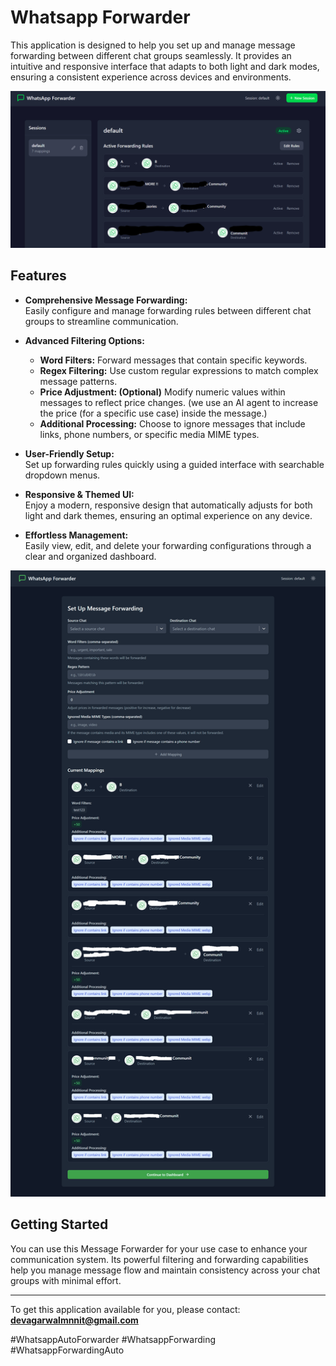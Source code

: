 # Whatsapp Forwarder

This application is designed to help you set up and manage message forwarding between different chat groups seamlessly. It provides an intuitive and responsive interface that adapts to both light and dark modes, ensuring a consistent experience across devices and environments.

![Application Screenshot](https://github.com/devagarwal007/Whatsapp-Forwarder/blob/866de8774ae88b04f7f34ec272f0b9aab1ecb0e2/image.png)

## Features

- **Comprehensive Message Forwarding:**  
  Easily configure and manage forwarding rules between different chat groups to streamline communication.

- **Advanced Filtering Options:**  
  - **Word Filters:** Forward messages that contain specific keywords.
  - **Regex Filtering:** Use custom regular expressions to match complex message patterns.
  - **Price Adjustment: (Optional)** Modify numeric values within messages to reflect price changes. (we use an AI agent to increase the price (for a specific use case) inside the message.)
  - **Additional Processing:** Choose to ignore messages that include links, phone numbers, or specific media MIME types.

- **User-Friendly Setup:**  
  Set up forwarding rules quickly using a guided interface with searchable dropdown menus.

- **Responsive & Themed UI:**  
  Enjoy a modern, responsive design that automatically adjusts for both light and dark themes, ensuring an optimal experience on any device.

- **Effortless Management:**  
  Easily view, edit, and delete your forwarding configurations through a clear and organized dashboard.

![Application Screenshot](https://github.com/devagarwal007/Whatsapp-Forwarder/blob/5c8b0beeaf7e695fc577720001a3223fc028acc3/image2.png)

## Getting Started

You can use this Message Forwarder for your use case to enhance your communication system. Its powerful filtering and forwarding capabilities help you manage message flow and maintain consistency across your chat groups with minimal effort.

---

To get this application available for you, please contact:  
**devagarwalmnnit@gmail.com**


\#WhatsappAutoForwarder
\#WhatsappForwarding
\#WhatsappForwardingAuto
